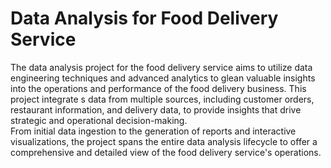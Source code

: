 # Data Analysis for Food Delivery Service  
   
The data analysis project for the food delivery service aims to utilize data engineering techniques and advanced analytics to glean valuable insights into the operations and performance of the food delivery business. This project integrate s data from multiple sources, including customer orders, restaurant information, and delivery data, to provide insights that drive strategic and operational decision-making.         
From initial data ingestion to the generation of reports and interactive visualizations, the project spans the entire data analysis lifecycle to offer a comprehensive and detailed view of the food delivery service's operations.   
   
     
  
 
